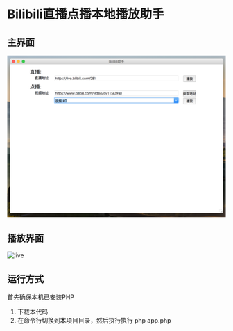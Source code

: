 # Bilibili直播点播本地播放助手

## 主界面
![main](main.png)

## 播放界面
![live](live.png)

## 运行方式

首先确保本机已安装PHP

1. 下载本代码
2. 在命令行切换到本项目目录，然后执行执行 php app.php
